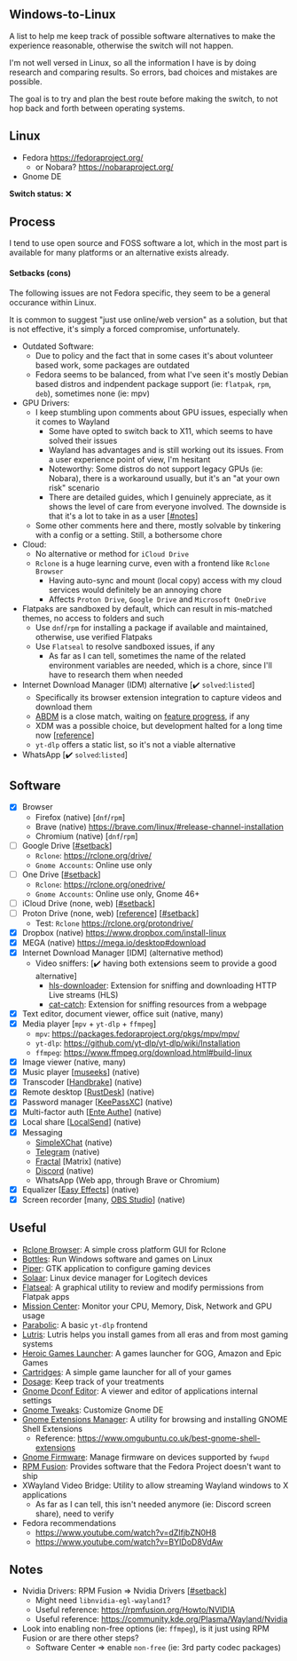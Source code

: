 ## Windows-to-Linux
A list to help me keep track of possible software alternatives to make the experience reasonable, otherwise the switch will not happen.

I'm not well versed in Linux, so all the information I have is by doing research and comparing results. So errors, bad choices and mistakes are possible.

The goal is to try and plan the best route before making the switch, to not hop back and forth between operating systems.

## Linux
- Fedora https://fedoraproject.org/
  - or Nobara? https://nobaraproject.org/
- Gnome DE

**Switch status:** ❌

## Process
I tend to use open source and FOSS software a lot, which in the most part is available for many platforms or an alternative exists already.

#### Setbacks (cons)
The following issues are not Fedora specific, they seem to be a general occurance within Linux.

It is common to suggest "just use online/web version" as a solution, but that is not effective, it's simply a forced compromise, unfortunately.

- Outdated Software:
  - Due to policy and the fact that in some cases it's about volunteer based work, some packages are outdated
  - Fedora seems to be balanced, from what I've seen it's mostly Debian based distros and indpendent package support (ie: `flatpak`, `rpm`, `deb`), sometimes none (ie: mpv)
- GPU Drivers:
  - I keep stumbling upon comments about GPU issues, especially when it comes to Wayland
    - Some have opted to switch back to X11, which seems to have solved their issues
    - Wayland has advantages and is still working out its issues. From a user experience point of view, I'm hesitant
    - Noteworthy: Some distros do not support legacy GPUs (ie: Nobara), there is a workaround usually, but it's an "at your own risk" scenario
    - There are detailed guides, which I genuinely appreciate, as it shows the level of care from everyone involved. The downside is that it's a lot to take in as a user [[#notes](#notes)]
  - Some other comments here and there, mostly solvable by tinkering with a config or a setting. Still, a bothersome chore
- Cloud:
  - No alternative or method for `iCloud Drive`
  - `Rclone` is a huge learning curve, even with a frontend like `Rclone Browser`
    - Having auto-sync and mount (local copy) access with my cloud services would definitely be an annoying chore
    - Affects `Proton Drive`, `Google Drive` and `Microsoft OneDrive`
- Flatpaks are sandboxed by default, which can result in mis-matched themes, no access to folders and such
  - Use `dnf`/`rpm` for installing a package if available and maintained, otherwise, use verified Flatpaks
  - Use `Flatseal` to resolve sandboxed issues, if any
    - As far as I can tell, sometimes the name of the related environment variables are needed, which is a chore, since I'll have to research them when needed
- Internet Download Manager (IDM) alternative [✔️ `solved`:`listed`]
  - Specifically its browser extension integration to capture videos and download them
  - [ABDM](https://github.com/amir1376/ab-download-manager) is a close match, waiting on [feature progress](https://github.com/amir1376/ab-download-manager/issues/9), if any
  - XDM was a possible choice, but development halted for a long time now [[reference](https://github.com/subhra74/xdm/discussions/768#discussioncomment-10842375)]
  - `yt-dlp` offers a static list, so it's not a viable alternative
- WhatsApp [✔️ `solved`:`listed`]

## Software
- [x] Browser
  - Firefox (native) [`dnf`/`rpm`]
  - Brave (native) https://brave.com/linux/#release-channel-installation
  - Chromium (native) [`dnf`/`rpm`]
- [ ] Google Drive [[#setback](#setbacks-cons)]
  - `Rclone`: https://rclone.org/drive/
  - `Gnome Accounts`: Online use only
- [ ] One Drive [[#setback](#setbacks-cons)]
  - `Rclone`: https://rclone.org/onedrive/
  - `Gnome Accounts`: Online use only, Gnome 46+
- [ ] iCloud Drive (none, web) [[#setback](#setbacks-cons)]
- [ ] Proton Drive (none, web) [[reference](https://www.reddit.com/r/ProtonDrive/comments/1e34coe/discussion_thread_for_proton_drive_on_linux_lets/)] [[#setback](#setbacks-cons)]
  - Test: `Rclone` https://rclone.org/protondrive/
- [x] Dropbox (native) https://www.dropbox.com/install-linux
- [x] MEGA (native) https://mega.io/desktop#download
- [x] Internet Download Manager [IDM] (alternative method)
  - Video sniffers: [✔️ having both extensions seem to provide a good alternative]
    - [hls-downloader](https://github.com/puemos/hls-downloader): Extension for sniffing and downloading HTTP Live streams (HLS)
    - [cat-catch](https://github.com/xifangczy/cat-catch): Extension for sniffing resources from a webpage
- [x] Text editor, document viewer, office suit (native, many)
- [x] Media player [`mpv` + `yt-dlp` + `ffmpeg`]
  - `mpv`: https://packages.fedoraproject.org/pkgs/mpv/mpv/
  - `yt-dlp`: https://github.com/yt-dlp/yt-dlp/wiki/Installation
  - `ffmpeg`: https://www.ffmpeg.org/download.html#build-linux
- [x] Image viewer (native, many)
- [x] Music player [[museeks](https://github.com/martpie/museeks)] (native)
- [x] Transcoder [[Handbrake](https://github.com/HandBrake/HandBrake)] (native)
- [x] Remote desktop [[RustDesk](https://github.com/rustdesk/rustdesk)] (native)
- [x] Password manager [[KeePassXC](https://github.com/keepassxreboot/keepassxc)] (native)
- [x] Multi-factor auth [[Ente Authe](https://github.com/ente-io/ente#ente-auth)] (native)
- [x] Local share [[LocalSend](https://github.com/localsend/localsend)] (native)
- [x] Messaging
  - [SimpleXChat](https://github.com/simplex-chat/simplex-chat) (native)
  - [Telegram](https://flathub.org/apps/org.telegram.desktop) (native)
  - [Fractal](https://gitlab.gnome.org/World/fractal) [Matrix] (native)
  - [Discord](https://flathub.org/apps/com.discordapp.Discord) (native)
  - WhatsApp (Web app, through Brave or Chromium)
- [x] Equalizer [[Easy Effects](https://github.com/wwmm/easyeffects)] (native)
- [x] Screen recorder [many, [OBS Studio](https://flathub.org/apps/com.obsproject.Studio)] (native)

## Useful
- [Rclone Browser](https://github.com/kapitainsky/RcloneBrowser): A simple cross platform GUI for Rclone
- [Bottles](https://github.com/bottlesdevs/Bottles): Run Windows software and games on Linux
- [Piper](https://github.com/libratbag/piper): GTK application to configure gaming devices
- [Solaar](https://github.com/pwr-Solaar/Solaar): Linux device manager for Logitech devices
- [Flatseal](https://flathub.org/apps/com.github.tchx84.Flatseal): A graphical utility to review and modify permissions from Flatpak apps
- [Mission Center](https://flathub.org/apps/io.missioncenter.MissionCenter): Monitor your CPU, Memory, Disk, Network and GPU usage
- [Parabolic](https://flathub.org/apps/org.nickvision.tubeconverter): A basic `yt-dlp` frontend
- [Lutris](https://flathub.org/apps/net.lutris.Lutris): Lutris helps you install games from all eras and from most gaming systems
- [Heroic Games Launcher](https://github.com/Heroic-Games-Launcher/HeroicGamesLauncher): A games launcher for GOG, Amazon and Epic Games
- [Cartridges](https://flathub.org/apps/page.kramo.Cartridges): A simple game launcher for all of your games
- [Dosage](https://flathub.org/apps/io.github.diegopvlk.Dosage): Keep track of your treatments
- [Gnome Dconf Editor](https://wiki.gnome.org/Apps(2f)DconfEditor.html): A viewer and editor of applications internal settings
- [Gnome Tweaks](https://gitlab.gnome.org/GNOME/gnome-tweaks): Customize Gnome DE
- [Gnome Extensions Manager](https://flathub.org/apps/com.mattjakeman.ExtensionManager): A utility for browsing and installing GNOME Shell Extensions
  - Reference: https://www.omgubuntu.co.uk/best-gnome-shell-extensions
- [Gnome Firmware](https://gitlab.gnome.org/World/gnome-firmware): Manage firmware on devices supported by `fwupd`
- [RPM Fusion](https://rpmfusion.org/): Provides software that the Fedora Project doesn't want to ship
- XWayland Video Bridge: Utility to allow streaming Wayland windows to X applications
  - As far as I can tell, this isn't needed anymore (ie: Discord screen share), need to verify
- Fedora recommendations
  - https://www.youtube.com/watch?v=dZIfjbZN0H8
  - https://www.youtube.com/watch?v=BYIDoD8VdAw

## Notes
- Nvidia Drivers: RPM Fusion => Nvidia Drivers [[#setback](#setbacks-cons)]
  - Might need `libnvidia-egl-wayland1`?
  - Useful reference: https://rpmfusion.org/Howto/NVIDIA
  - Useful reference: https://community.kde.org/Plasma/Wayland/Nvidia
- Look into enabling non-free options (ie: `ffmpeg`), is it just using RPM Fusion or are there other steps?
  - Software Center => enable `non-free` (ie: 3rd party codec packages)
